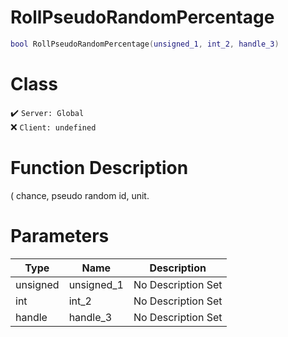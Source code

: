 # RollPseudoRandomPercentage
```lua
bool RollPseudoRandomPercentage(unsigned_1, int_2, handle_3)
```
# Class
✔️ `Server: Global`  
❌ `Client: undefined`  

# Function Description
( chance, pseudo random id, unit.
# Parameters
Type|Name|Description
--|--|--
unsigned|unsigned_1|No Description Set
int|int_2|No Description Set
handle|handle_3|No Description Set
